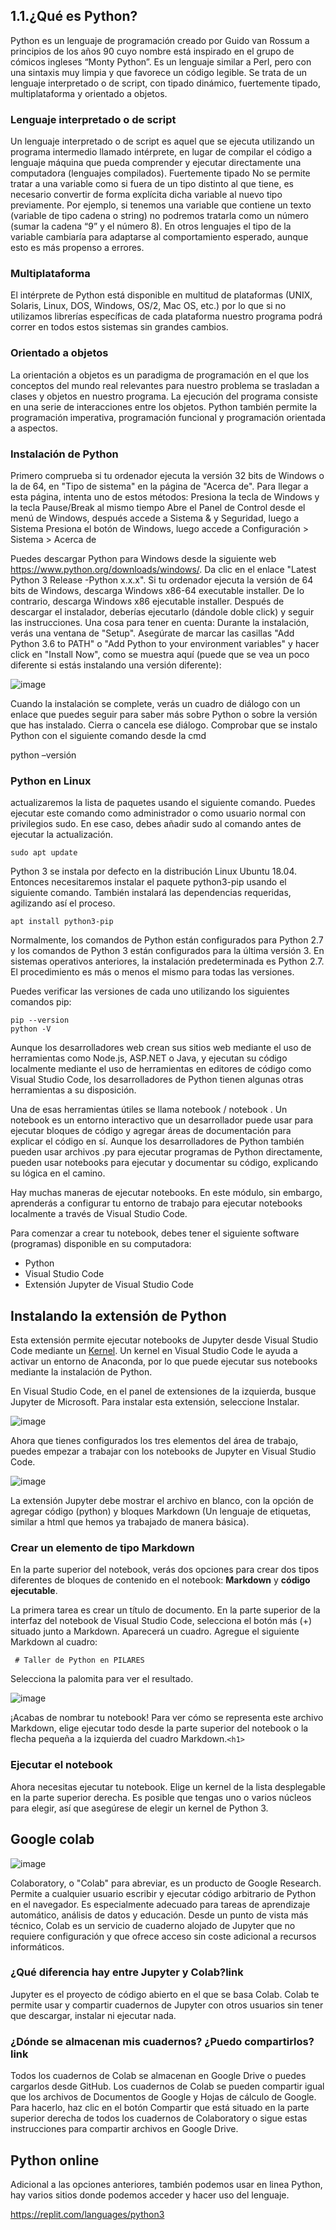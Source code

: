 ## 1.1.¿Qué es Python?
Python es un lenguaje de programación creado por Guido van Rossum a
principios de los años 90 cuyo nombre está inspirado en el grupo de cómicos
ingleses “Monty Python”. Es un lenguaje similar a Perl, pero con una sintaxis
muy limpia y que favorece un código legible. Se trata de un lenguaje interpretado
o de script, con tipado dinámico, fuertemente tipado, multiplataforma y orientado
a objetos.

### Lenguaje interpretado o de script
Un lenguaje interpretado o de script es aquel que se ejecuta utilizando un
programa intermedio llamado intérprete, en lugar de compilar el código a
lenguaje máquina que pueda comprender y ejecutar directamente una
computadora (lenguajes compilados).
Fuertemente tipado
No se permite tratar a una variable como si fuera de un tipo distinto al que tiene,
es necesario convertir de forma explícita dicha variable al nuevo tipo
previamente. Por ejemplo, si tenemos una variable que contiene un texto
(variable de tipo cadena o string) no podremos tratarla como un número (sumar
la cadena “9” y el número 8). En otros lenguajes el tipo de la variable cambiaría
para adaptarse al comportamiento esperado, aunque esto es más propenso a
errores.

### Multiplataforma
El intérprete de Python está disponible en multitud de plataformas (UNIX, Solaris,
Linux, DOS, Windows, OS/2, Mac OS, etc.) por lo que si no utilizamos librerías
específicas de cada plataforma nuestro programa podrá correr en todos estos
sistemas sin grandes cambios.

### Orientado a objetos
La orientación a objetos es un paradigma de programación en el que los
conceptos del mundo real relevantes para nuestro problema se trasladan a
clases y objetos en nuestro programa. La ejecución del programa consiste en
una serie de interacciones entre los objetos. Python también permite la
programación imperativa, programación funcional y programación orientada a
aspectos.

### Instalación de Python
Primero comprueba si tu ordenador ejecuta la versión 32 bits de Windows o
la de 64, en "Tipo de sistema" en la página de "Acerca de". Para llegar a esta
página, intenta uno de estos métodos:
Presiona la tecla de Windows y la tecla Pause/Break al mismo tiempo
Abre el Panel de Control desde el menú de Windows, después accede a
Sistema & y Seguridad, luego a Sistema
Presiona el botón de Windows, luego accede a Configuración > Sistema >
Acerca de

Puedes descargar Python para Windows desde la siguiente web
https://www.python.org/downloads/windows/.
Da clic en el enlace "Latest Python 3 Release -Python x.x.x".
Si tu ordenador ejecuta la versión de 64 bits de Windows, descarga Windows
x86-64 executable installer. De lo contrario, descarga Windows x86
ejecutable installer. Después de descargar el instalador, deberías ejecutarlo
(dándole doble click) y seguir las instrucciones.
Una cosa para tener en cuenta: Durante la instalación, verás una ventana
de "Setup". Asegúrate de marcar las casillas "Add Python 3.6 to PATH" o
"Add Python to your environment variables" y hacer click en "Install Now",
como se muestra aquí (puede que se vea un poco diferente si estás
instalando una versión diferente):

![image](https://user-images.githubusercontent.com/91554777/173450028-d8b42537-b1d2-4dde-8945-cfc176a55e4b.png)

Cuando la instalación se complete, verás un cuadro de diálogo con un enlace
que puedes seguir para saber más sobre Python o sobre la versión que has
instalado. Cierra o cancela ese diálogo.
Comprobar que se instalo Python con el siguiente comando desde la cmd

python –versión

### Python en Linux
actualizaremos la lista de paquetes usando el siguiente comando. Puedes ejecutar este comando como administrador o como usuario normal con privilegios sudo. En ese caso, debes añadir sudo al comando antes de ejecutar la actualización.

    sudo apt update

Python 3 se instala por defecto en la distribución Linux Ubuntu 18.04. Entonces necesitaremos instalar el paquete python3-pip usando el siguiente comando. También instalará las dependencias requeridas, agilizando así el proceso.

    apt install python3-pip
    
Normalmente, los comandos de Python están configurados para Python 2.7 y los comandos de Python 3 están configurados para la última versión 3. En sistemas operativos anteriores, la instalación predeterminada es Python 2.7. El procedimiento es más o menos el mismo para todas las versiones.

Puedes verificar las versiones de cada uno utilizando los siguientes comandos pip:

    pip --version
    python -V
    
Aunque los desarrolladores web crean sus sitios web mediante el uso de herramientas como Node.js, ASP.NET o Java, y ejecutan su código localmente mediante el uso de herramientas en editores de código como Visual Studio Code, los desarrolladores de Python tienen algunas otras herramientas a su disposición.

Una de esas herramientas útiles se llama notebook / notebook . Un notebook es un entorno interactivo que un desarrollador puede usar para ejecutar bloques de código y agregar áreas de documentación para explicar el código en sí. Aunque los desarrolladores de Python también pueden usar archivos .py para ejecutar programas de Python directamente, pueden usar notebooks para ejecutar y documentar su código, explicando su lógica en el camino.

Hay muchas maneras de ejecutar notebooks. En este módulo, sin embargo, aprenderás a configurar tu entorno de trabajo para ejecutar notebooks localmente a través de Visual Studio Code.

Para comenzar a crear tu notebook, debes tener el siguiente software (programas) disponible en su computadora:

* Python
* Visual Studio Code
* Extensión Jupyter de Visual Studio Code

## Instalando la extensión de Python

Esta extensión permite ejecutar notebooks de Jupyter desde Visual Studio Code mediante un [Kernel](https://es.wikipedia.org/wiki/N%C3%BAcleo_(inform%C3%A1tica)). Un kernel en Visual Studio Code le ayuda a activar un entorno de Anaconda, por lo que puede ejecutar sus notebooks mediante la instalación de Python.

En Visual Studio Code, en el panel de extensiones de la izquierda, busque Jupyter de Microsoft. Para instalar esta extensión, seleccione Instalar.

![image](https://user-images.githubusercontent.com/91554777/173451818-b3d8d036-c81e-4fac-90bc-1b96591ad920.png)

Ahora que tienes configurados los tres elementos del área de trabajo, puedes empezar a trabajar con los notebooks de Jupyter en Visual Studio Code.


![image](https://user-images.githubusercontent.com/91554777/173451847-93594db1-dda3-409d-8ab3-b696b34459fd.png)

La extensión Jupyter debe mostrar el archivo en blanco, con la opción de agregar código (python) y bloques Markdown (Un lenguaje de etiquetas, similar a html que hemos ya trabajado de manera básica).

### Crear un elemento de tipo Markdown

En la parte superior del notebook, verás dos opciones para crear dos tipos diferentes de bloques de contenido en el notebook: **Markdown** y **código ejecutable**.

La primera tarea es crear un título de documento. En la parte superior de la interfaz del notebook de Visual Studio Code, selecciona el botón más (+) situado junto a Markdown. Aparecerá un cuadro. Agregue el siguiente Markdown al cuadro:

`` # Taller de Python en PILARES``

Selecciona la palomita para ver el resultado.

![image](https://user-images.githubusercontent.com/91554777/173451765-f0734bd4-88d3-4d48-a38c-a9a0754def45.png)

¡Acabas de nombrar tu notebook! Para ver cómo se representa este archivo Markdown, elige ejecutar todo desde la parte superior del notebook o la flecha pequeña a la izquierda del cuadro Markdown.`<h1>`

### Ejecutar el notebook

Ahora necesitas ejecutar tu notebook. Elige un kernel de la lista desplegable en la parte superior derecha. Es posible que tengas uno o varios núcleos para elegir, así que asegúrese de elegir un kernel de Python 3.

## Google colab
![image](https://user-images.githubusercontent.com/91554777/180096946-68797afb-2539-4d91-9caa-aee57f8534a3.png)


Colaboratory, o "Colab" para abreviar, es un producto de Google Research. Permite a cualquier usuario escribir y ejecutar código arbitrario de Python en el navegador. Es especialmente adecuado para tareas de aprendizaje automático, análisis de datos y educación. Desde un punto de vista más técnico, Colab es un servicio de cuaderno alojado de Jupyter que no requiere configuración y que ofrece acceso sin coste adicional a recursos informáticos.

### ¿Qué diferencia hay entre Jupyter y Colab?link
Jupyter es el proyecto de código abierto en el que se basa Colab. Colab te permite usar y compartir cuadernos de Jupyter con otros usuarios sin tener que descargar, instalar ni ejecutar nada.

### ¿Dónde se almacenan mis cuadernos? ¿Puedo compartirlos?link
Todos los cuadernos de Colab se almacenan en Google Drive o puedes cargarlos desde GitHub. Los cuadernos de Colab se pueden compartir igual que los archivos de Documentos de Google y Hojas de cálculo de Google. Para hacerlo, haz clic en el botón Compartir que está situado en la parte superior derecha de todos los cuadernos de Colaboratory o sigue estas instrucciones para compartir archivos en Google Drive.

## Python online

Adicional a las opciones anteriores, también podemos usar en linea Python, hay varios sitios donde podemos acceder y hacer uso del lenguaje.

https://replit.com/languages/python3
